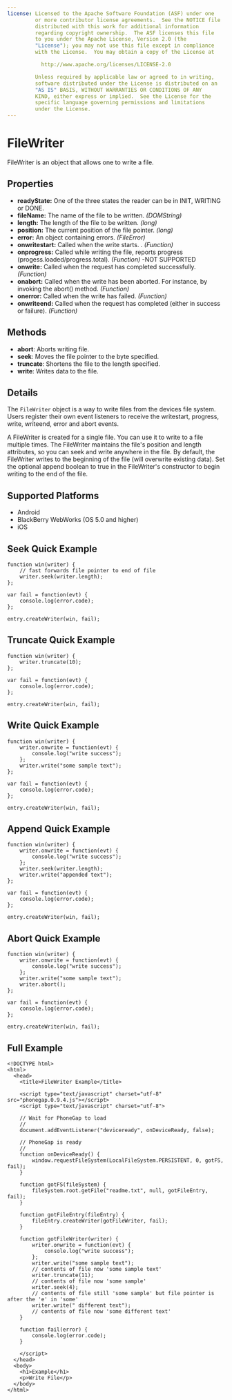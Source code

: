 ```yaml
---
license: Licensed to the Apache Software Foundation (ASF) under one
         or more contributor license agreements.  See the NOTICE file
         distributed with this work for additional information
         regarding copyright ownership.  The ASF licenses this file
         to you under the Apache License, Version 2.0 (the
         "License"); you may not use this file except in compliance
         with the License.  You may obtain a copy of the License at

           http://www.apache.org/licenses/LICENSE-2.0

         Unless required by applicable law or agreed to in writing,
         software distributed under the License is distributed on an
         "AS IS" BASIS, WITHOUT WARRANTIES OR CONDITIONS OF ANY
         KIND, either express or implied.  See the License for the
         specific language governing permissions and limitations
         under the License.
---
```


FileWriter
==========

FileWriter is an object that allows one to write a file.

Properties
----------

- __readyState:__ One of the three states the reader can be in INIT, WRITING or DONE.
- __fileName:__ The name of the file to be written. _(DOMString)_
- __length:__ The length of the file to be written. _(long)_
- __position:__ The current position of the file pointer. _(long)_
- __error:__ An object containing errors. _(FileError)_
- __onwritestart:__ Called when the write starts. . _(Function)_
- __onprogress:__ Called while writing the file, reports progress (progess.loaded/progress.total). _(Function)_ -NOT SUPPORTED
- __onwrite:__ Called when the request has completed successfully.  _(Function)_
- __onabort:__ Called when the write has been aborted. For instance, by invoking the abort() method. _(Function)_
- __onerror:__ Called when the write has failed. _(Function)_
- __onwriteend:__ Called when the request has completed (either in success or failure).  _(Function)_

Methods
-------

- __abort__: Aborts writing file. 
- __seek__: Moves the file pointer to the byte specified.
- __truncate__: Shortens the file to the length specified.
- __write__: Writes data to the file.

Details
-------

The `FileWriter` object is a way to write files from the devices file system.  Users register their own event listeners to receive the writestart, progress, write, writeend, error and abort events.

A FileWriter is created for a single file. You can use it to write to a file multiple times. The FileWriter maintains the file's position and length attributes, so you can seek and write anywhere in the file. By default, the FileWriter writes to the beginning of the file (will overwrite existing data). Set the optional append boolean to true in the FileWriter's constructor to begin writing to the end of the file.

Supported Platforms
-------------------

- Android
- BlackBerry WebWorks (OS 5.0 and higher)
- iOS

Seek Quick Example
------------------------------

	function win(writer) {
		// fast forwards file pointer to end of file
		writer.seek(writer.length);	
	};

	var fail = function(evt) {
    	console.log(error.code);
	};
	
    entry.createWriter(win, fail);

Truncate Quick Example
--------------------------

	function win(writer) {
		writer.truncate(10);	
	};

	var fail = function(evt) {
    	console.log(error.code);
	};
	
    entry.createWriter(win, fail);

Write Quick Example
-------------------	

	function win(writer) {
		writer.onwrite = function(evt) {
        	console.log("write success");
        };
		writer.write("some sample text");
	};

	var fail = function(evt) {
    	console.log(error.code);
	};
	
    entry.createWriter(win, fail);

Append Quick Example
--------------------	

	function win(writer) {
		writer.onwrite = function(evt) {
        	console.log("write success");
        };
        writer.seek(writer.length);
		writer.write("appended text");
	};

	var fail = function(evt) {
    	console.log(error.code);
	};
	
    entry.createWriter(win, fail);
	
Abort Quick Example
-------------------

	function win(writer) {
		writer.onwrite = function(evt) {
        	console.log("write success");
        };
		writer.write("some sample text");
		writer.abort();
	};

	var fail = function(evt) {
    	console.log(error.code);
	};
	
    entry.createWriter(win, fail);

Full Example
------------
    <!DOCTYPE html>
    <html>
      <head>
        <title>FileWriter Example</title>

        <script type="text/javascript" charset="utf-8" src="phonegap.0.9.4.js"></script>
        <script type="text/javascript" charset="utf-8">

        // Wait for PhoneGap to load
        //
        document.addEventListener("deviceready", onDeviceReady, false);

        // PhoneGap is ready
        //
        function onDeviceReady() {
			window.requestFileSystem(LocalFileSystem.PERSISTENT, 0, gotFS, fail);
        }
		
		function gotFS(fileSystem) {
			fileSystem.root.getFile("readme.txt", null, gotFileEntry, fail);
		}
		
		function gotFileEntry(fileEntry) {
			fileEntry.createWriter(gotFileWriter, fail);
		}
		
		function gotFileWriter(writer) {
	        writer.onwrite = function(evt) {
                console.log("write success");
            };
            writer.write("some sample text");
			// contents of file now 'some sample text'
			writer.truncate(11);
			// contents of file now 'some sample'
			writer.seek(4);
			// contents of file still 'some sample' but file pointer is after the 'e' in 'some'
			writer.write(" different text");
			// contents of file now 'some different text'
		}
        
        function fail(error) {
            console.log(error.code);
        }
        
        </script>
      </head>
      <body>
        <h1>Example</h1>
        <p>Write File</p>
      </body>
    </html>
